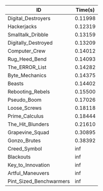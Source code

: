 |ID|Time(s)|
|-|-|
|Digital_Destroyers|0.11998|
|Hackerjacks|0.12319|
|Smalltalk_Dribble|0.13159|
|Digitally_Destroyed|0.13209|
|Computer_Crew|0.14012|
|Rug_Heed_Bend|0.14093|
|The_ERROR_List|0.14282|
|Byte_Mechanics|0.14375|
|Beasts|0.14402|
|Rebooting_Rebels|0.15500|
|Pseudo_Boom|0.17026|
|Loose_Screws|0.18118|
|Prime_Calculus|0.18444|
|The_Hit_Blunders|0.21610|
|Grapevine_Squad|0.30895|
|Gonzo_Brutes|0.38392|
|Creed_Symbol|inf|
|Blackouts|inf|
|Key_to_Innovation|inf|
|Artful_Maneuvers|inf|
|Pint_Sized_Benchwarmers|inf|
